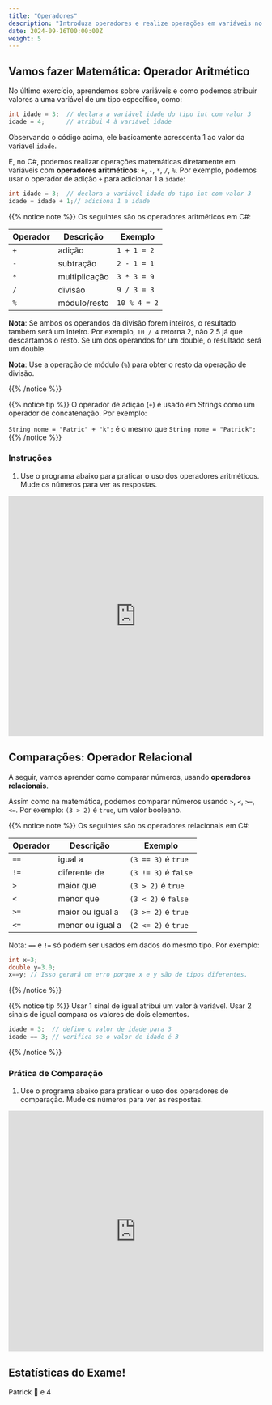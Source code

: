 ```yaml
---
title: "Operadores"
description: "Introduza operadores e realize operações em variáveis no C#."
date: 2024-09-16T00:00:00Z
weight: 5
---
```


## Vamos fazer Matemática: Operador Aritmético

No último exercício, aprendemos sobre variáveis e como podemos atribuir valores a uma variável de um tipo específico, como:

```C#
int idade = 3;  // declara a variável idade do tipo int com valor 3
idade = 4;      // atribui 4 à variável idade
```

Observando o código acima, ele basicamente acrescenta 1 ao valor da variável `idade`. 

E, no C#, podemos realizar operações matemáticas diretamente em variáveis com **operadores aritméticos**: `+`, `-`, `*`, `/`, `%`.
Por exemplo, podemos usar o operador de adição `+` para adicionar 1 a `idade`:

```c#
int idade = 3;  // declara a variável idade do tipo int com valor 3
idade = idade + 1;// adiciona 1 a idade
```

{{% notice note %}}
Os seguintes são os operadores aritméticos em C#:

**Operador** | **Descrição** | **Exemplo**
------|------|--------
`+` | adição | `1 + 1 = 2`
`-` | subtração | `2 - 1 = 1`
`*` | multiplicação | `3 * 3 = 9`
`/` | divisão | `9 / 3 = 3`
`%` | módulo/resto | `10 % 4 = 2`

**Nota**: Se ambos os operandos da divisão forem inteiros, o resultado também será um inteiro. Por exemplo, `10 / 4` retorna 2, não 2.5 já que descartamos o resto. Se um dos operandos for um double, o resultado será um double.

**Nota**: Use a operação de módulo (`%`) para obter o resto da operação de divisão.

{{% /notice %}}

{{% notice tip %}}
O operador de adição (`+`) é usado em Strings como um operador de concatenação. Por exemplo:

`String nome = "Patric" + "k";` é o mesmo que `String nome = "Patrick";`
{{% /notice %}}

### Instruções
1. Use o programa abaixo para praticar o uso dos operadores aritméticos. Mude os números para ver as respostas.

<iframe width="100%" height="475" src="https://dotnetfiddle.net/Widget/dUSTOt" frameborder="0"></iframe>

## Comparações: Operador Relacional

A seguir, vamos aprender como comparar números, usando **operadores relacionais**.

Assim como na matemática, podemos comparar números usando `>`, `<`, `>=`, `<=`. Por exemplo: `(3 > 2)` é `true`, um valor booleano.

{{% notice note %}}
Os seguintes são os operadores relacionais em C#:

**Operador** | **Descrição** | **Exemplo**
------| ------| ------
`==` | igual a | `(3 == 3)` é `true`
`!=` | diferente de | `(3 != 3)` é `false`
`>` | maior que | `(3 > 2)` é `true`
`<` | menor que | `(3 < 2)` é `false`
`>=` | maior ou igual a | `(3 >= 2)` é `true`
`<=` | menor ou igual a | `(2 <= 2)` é `true`

Nota: `==` e `!=` só podem ser usados em dados do mesmo tipo. Por exemplo:
```csharp
int x=3; 
double y=3.0; 
x==y; // Isso gerará um erro porque x e y são de tipos diferentes.
```

{{% /notice %}}

{{% notice tip %}}
Usar 1 sinal de igual atribui um valor à variável. Usar 2 sinais de igual compara os valores de dois elementos.

```csharp
idade = 3;  // define o valor de idade para 3
idade == 3; // verifica se o valor de idade é 3
```
{{% /notice %}}

### Prática de Comparação

1. Use o programa abaixo para praticar o uso dos operadores de comparação. Mude os números para ver as respostas.

<iframe width="100%" height="475" src="https://dotnetfiddle.net/Widget/tZs8tb" frameborder="0"></iframe>

## Estatísticas do Exame!

Patrick 🐥 e 4